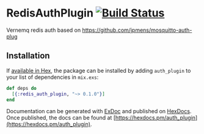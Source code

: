 # RedisAuthPlugin [![Build Status](https://travis-ci.org/topfreegames/vernemq_redis_auth_plugin.svg?branch=master)](https://travis-ci.org/topfreegames/vernemq_redis_auth_plugin)

Vernemq redis auth based on https://github.com/jpmens/mosquitto-auth-plug

## Installation

If [available in Hex](https://hex.pm/docs/publish), the package can be installed
by adding `auth_plugin` to your list of dependencies in `mix.exs`:

```elixir
def deps do
  [{:redis_auth_plugin, "~> 0.1.0"}]
end
```

Documentation can be generated with [ExDoc](https://github.com/elixir-lang/ex_doc)
and published on [HexDocs](https://hexdocs.pm). Once published, the docs can
be found at [https://hexdocs.pm/auth_plugin](https://hexdocs.pm/auth_plugin).
